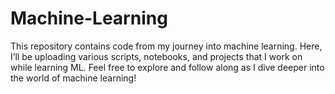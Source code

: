 # Machine-Learning
This repository contains code from my journey into machine learning. Here, I’ll be uploading various scripts, notebooks, and projects that I work on while learning ML.  Feel free to explore and follow along as I dive deeper into the world of machine learning!
